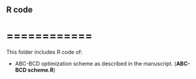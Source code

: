 ## R code ##
============
============

This folder includes R code of:

* ABC-BCD optimization scheme as described in the manuscript. (**ABC-BCD scheme.R**)


